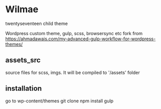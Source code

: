 # Wilmae
twentyseventeen child theme


Wordpress custom theme, gulp, scss, browsersync etc
fork from https://ahmadawais.com/my-advanced-gulp-workflow-for-wordpress-themes/

## assets_src
source files for scss, imgs. It will be compiled to '/assets' folder 

## installation
go to wp-content/themes
git clone <git-url>
npm install
gulp
